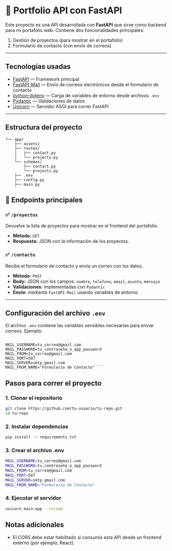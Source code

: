 # 💼 Portfolio API con FastAPI

Este proyecto es una API desarrollada con **FastAPI** que sirve como backend para mi portafolio web. Contiene dos funcionalidades principales:

1.  Gestión de proyectos (para mostrar en el portafolio)
2.  Formulario de contacto (con envío de correos)

---

##  Tecnologías usadas

- [FastAPI](https://fastapi.tiangolo.com/) — Framework principal
- [FastAPI-Mail](https://github.com/sabuhish/fastapi-mail) — Envío de correos electrónicos desde el formulario de contacto
- [python-dotenv](https://pypi.org/project/python-dotenv/) — Carga de variables de entorno desde archivos `.env`
- [Pydantic](https://docs.pydantic.dev/) — Validaciones de datos
- [Uvicorn](https://www.uvicorn.org/) — Servidor ASGI para correr FastAPI

---
## Estructura del proyecto
```
└── app/
    ├── assets/
    ├── routes/
    │   ├── contact.py
    │   └── projects.py
    └── schemas/
        ├── contact.py
        └── projects.py
    ├── .env
    ├── config.py
    ├── main.py
```
## 🧪 Endpoints principales

### ✅ `/proyectos`
Devuelve la lista de proyectos para mostrar en el frontend del portafolio.

- **Método:** `GET`
- **Respuesta:** JSON con la información de los proyectos.

### ✅ `/contacto`
Recibe el formulario de contacto y envía un correo con los datos.

- **Método:** `POST`
- **Body:** JSON con los campos: `nombre`, `telefono`, `email`, `asunto`, `mensaje`
- **Validaciones:** implementadas con `Pydantic`
- **Envío:** mediante `FastAPI-Mail` usando variables de entorno

---

##  Configuración del archivo `.env`

El archivo `.env` contiene las variables sensibles necesarias para enviar correos. Ejemplo:

```env

MAIL_USERNAME=tu_correo@gmail.com
MAIL_PASSWORD=tu_contraseña_o_app_password
MAIL_FROM=tu_correo@gmail.com
MAIL_PORT=587
MAIL_SERVER=smtp.gmail.com
MAIL_FROM_NAME="Formulario de Contacto" ```
```
##  Pasos para correr el proyecto
### 1. Clonar el repositorio

```bash
git clone https://github.com/tu-usuario/tu-repo.git
cd tu-repo
```
### 2.  Instalar dependencias
```bash
pip install -r requirements.txt
```
### 3.  Crear el archivo .env
```bash
MAIL_USERNAME=tu_correo@gmail.com
MAIL_PASSWORD=tu_contraseña_o_app_password
MAIL_FROM=tu_correo@gmail.com
MAIL_PORT=587
MAIL_SERVER=smtp.gmail.com
MAIL_FROM_NAME="Formulario de Contacto"
```
### 4.  Ejecutar el servidor
```bash
uvicorn main:app --reload
```
##  Notas adicionales
- El CORS debe estar habilitado si consumís esta API desde un frontend externo (por ejemplo, React).

